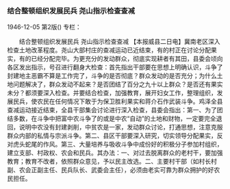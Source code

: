 ### 结合整顿组织发展民兵  尧山指示检查查减

1946-12-05
第2版()
专栏：

　　结合整顿组织发展民兵
    尧山指示检查查减
    【本报威县二日电】冀南老区深入检查土地改革程度。尧山大部村庄的查减运动已近结束，有的村正在讨论分配果实，有的已经分配完毕。为更充分的发动群众，彻底实现耕者有其田，县委会顷向各区发出指示，号召进行翻身大检查：首先指出干部要在思想上明确认识，斗争了封建地主恶霸不算是工作完了，斗争的是否彻底？群众发动的是否充分；为什么土地问题解决了，群众发动不起来？是否团结了百分之九十以上群众？是否还有果实未分？都须要深入检查。并要结合检查，加强教育，展开妇女工作，整理组织，发展民兵，使农民在任何情况下敢于为保卫胜利果实和蒋介石作武装斗争。鸡泽全县查减运动接近结束，全县干部集会讨论进行深入检查，县委会指出：第一、为了团结多数，在斗争中把富中农斗争了的或是中农“自动”的土地和财物，一定要完全退回，说明中农没有封建剥削，中贫农是一家，发动群众讨论，打通思想，注意克服群众内部的私情与宗派斗争。第二、县区干部要深入研究，切实领导分配果实，反对虎头蛇尾的作风。第三、大量培养与吸收斗争中成份好的积极分子参加村组织，建立支部、村政权、农会和民兵。其办法：一、对过去脱离群众的老村干，要加强教育；教育不改者，依照群众意见，予以民主改选。二、主要村干部（如村长村副、农会正副主任、民兵队长、武委会主任），必须由老实可靠为群众拥护的好农民担任。
